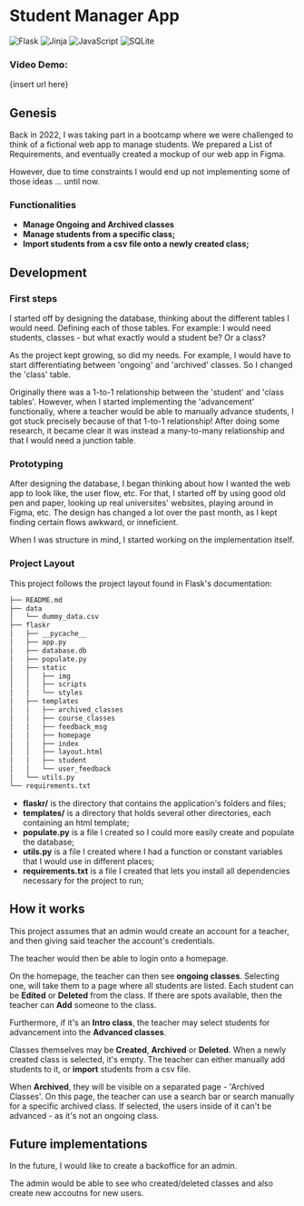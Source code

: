 # Student Manager App

![Flask](https://img.shields.io/badge/flask-%23000.svg?style=for-the-badge&logo=flask&logoColor=white)
![Jinja](https://img.shields.io/badge/jinja-white.svg?style=for-the-badge&logo=jinja&logoColor=black)
![JavaScript](https://img.shields.io/badge/javascript-%23323330.svg?style=for-the-badge&logo=javascript&logoColor=%23F7DF1E)
![SQLite](https://img.shields.io/badge/sqlite-%2307405e.svg?style=for-the-badge&logo=sqlite&logoColor=white)

### Video Demo:

{insert url here}

## Genesis

Back in 2022, I was taking part in a bootcamp where we were challenged to think of a fictional web app to manage students.
We prepared a List of Requirements, and eventually created a mockup of our web app in Figma.

However, due to time constraints I would end up not implementing some of those ideas ... until now.

### Functionalities

- **Manage Ongoing and Archived classes**
- **Manage students from a specific class;**
- **Import students from a csv file onto a newly created class;**

## Development

### First steps

<!-- <img src="./flaskr/static/img/banner.png"/> -->

I started off by designing the database, thinking about the different tables I would need. Defining each of those tables. For example: I would need students, classes - but what exactly would a student be? Or a class?

As the project kept growing, so did my needs. For example, I would have to start differentiating between 'ongoing' and 'archived' classes. So I changed the 'class' table.

Originally there was a 1-to-1 relationship between the 'student' and 'class tables'. However, when I started implementing the 'advancement' functionaliy, where a teacher would be able to manually advance students, I got stuck precisely because of that 1-to-1 relationship!
After doing some research, it became clear it was instead a many-to-many relationship and that I would need a junction table.

### Prototyping

After designing the database, I began thinking about how I wanted the web app to look like, the user flow, etc.
For that, I started off by using good old pen and paper, looking up real universites' websites, playing around in Figma, etc. The design has changed a lot over the past month, as I kept finding certain flows awkward, or inneficient.

When I was structure in mind, I started working on the implementation itself.

### Project Layout

This project follows the project layout found in Flask's documentation:

```bash
├── README.md
├── data
│   └── dummy_data.csv
├── flaskr
│   ├── __pycache__
│   ├── app.py
│   ├── database.db
│   ├── populate.py
│   ├── static
│   │   ├── img
│   │   ├── scripts
│   │   └── styles
│   ├── templates
│   │   ├── archived_classes
│   │   ├── course_classes
│   │   ├── feedback_msg
│   │   ├── homepage
│   │   ├── index
│   │   ├── layout.html
│   │   ├── student
│   │   └── user_feedback
│   └── utils.py
└── requirements.txt
```

- **flaskr/** is the directory that contains the application's folders and files;
- **templates/** is a directory that holds several other directories, each containing an html template;
- **populate.py** is a file I created so I could more easily create and populate the database;
- **utils.py** is a file I created where I had a function or constant variables that I would use in different places;
- **requirements.txt** is a file I created that lets you install all dependencies necessary for the project to run;

## How it works

This project assumes that an admin would create an account for a teacher, and then giving said teacher the account's credentials.

The teacher would then be able to login onto a homepage.

On the homepage, the teacher can then see **ongoing classes**. Selecting one, will take them to a page where all students are listed. Each student can be **Edited** or **Deleted** from the class. If there are spots available, then the teacher can **Add** someone to the class.

Furthermore, if it's an **Intro class**, the teacher may select students for advancement into the **Advanced classes**.

Classes themselves may be **Created**, **Archived** or **Deleted**.
When a newly created class is selected, it's empty. The teacher can either manually add students to it, or **import** students from a csv file.

When **Archived**, they will be visible on a separated page - 'Archived Classes'.
On this page, the teacher can use a search bar or search manually for a specific archived class. If selected, the users inside of it can't be advanced - as it's not an ongoing class.

## Future implementations

In the future, I would like to create a backoffice for an admin.

The admin would be able to see who created/deleted classes and also create new accoutns for new users.
